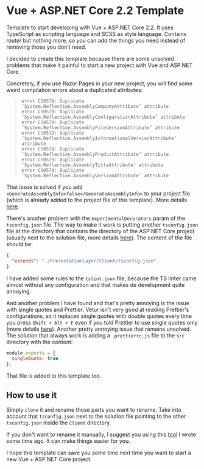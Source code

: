 # Vue + ASP&#46;NET Core 2.2 Template

Template to start developing with Vue + ASP&#46;NET Core 2.2. It uses TypeScript as scripting language and SCSS as style language. Contains *router* but nothing more, so you can add the things you need instead of removing those you don't need.

I decided to create this template because there are some unsolved problems that make it painful to start a new project with Vue and ASP&#46;NET Core.

Concretely, if you use Razor Pages in your new project, you will find some weird compilation errors about a duplicated attributes:

> ```text
> error CS0579: Duplicate ‘System.Reflection.AssemblyCompanyAttribute’ attribute
> error CS0579: Duplicate ‘System.Reflection.AssemblyConfigurationAttribute’ attribute
> error CS0579: Duplicate ‘System.Reflection.AssemblyFileVersionAttribute’ attribute
> error CS0579: Duplicate ‘System.Reflection.AssemblyInformationalVersionAttribute’ attribute
> error CS0579: Duplicate ‘System.Reflection.AssemblyProductAttribute’ attribute
> error CS0579: Duplicate ‘System.Reflection.AssemblyTitleAttribute’ attribute
> error CS0579: Duplicate ‘System.Reflection.AssemblyVersionAttribute’ attribute
> ```

That issue is solved if you add `<GenerateAssemblyInfo>false</GenerateAssemblyInfo>` to your project file (which is already added to the project file of this template). More details [here](https://jonboulineau.me/blog/dotnet/core-CS0579-error).

There's another problem with the `experimentalDecorators` param of the `tsconfig.json` file. The way to make it work is putting another `tsconfig.json` file at the directory that contains the directory of the ASP&#46;NET Core project (usually next to the solution file, more details [here](https://github.com/vuejs/vetur/issues/815)). The content of the file should be:

```json
{
  "extends": "./PresentationLayer/Client/tsconfig.json"
}
```
I have added some rules to the `tslint.json` file, because the TS linter came almost without any configuration and that makes de development quite annoying.

And another problem I have found and that's pretty annoying is the issue with single quotes and Prettier. Vetur isn't very good at reading Prettier's configurations, so it replaces single quotes with double quotes every time you press `Shift + Alt + F` even if you told Prettier to use single quotes only (more details [here](https://github.com/vuejs/vetur/issues/986)). Another pretty annoying issue that remains unsolved. The solution that always work is adding a `.prettierrc.js` file to the `src` directory with the content:

```javascript
module.exports = {
  singleQuote: true
};
```

That file is added to this template too.

## How to use it

Simply `clone` it and rename those parts you want to rename. Take into account that `tsconfig.json` next to the solution file pointing to the other `tsconfig.json` inside the `Client` directory.

If you don't want to rename it manually, I suggest you using this [tool](https://github.com/sirarthurnell/Renamer) I wrote some time ago. It can make things easier for you.

I hope this template can save you some time next time you want to start a new Vue + ASP&#46;NET Core project.
